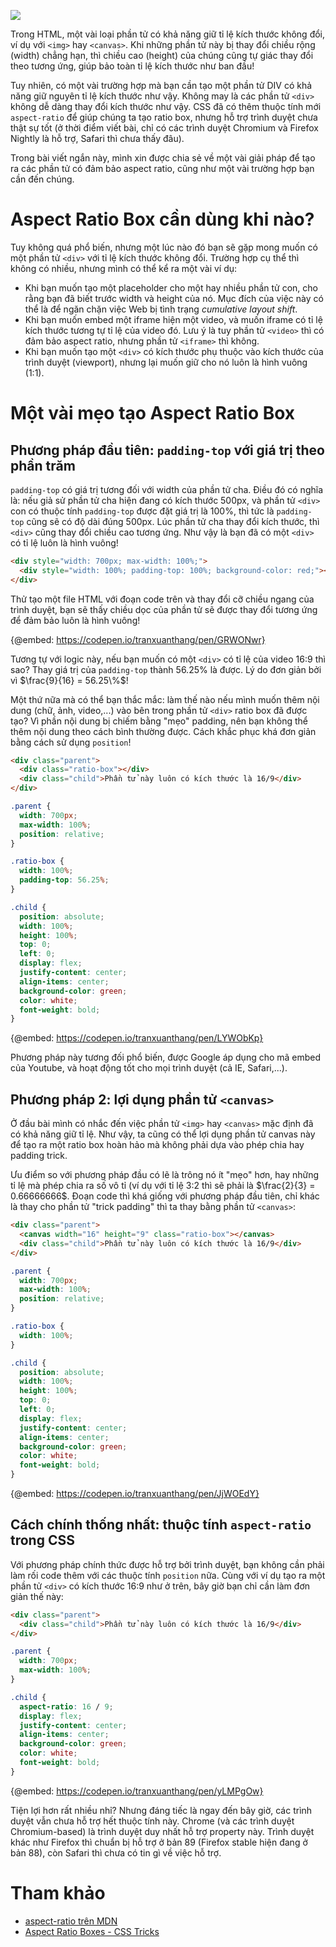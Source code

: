 ![](https://images.viblo.asia/9440a174-84d1-47dc-bcc4-11f8f796bbe4.png)

Trong HTML, một vài loại phần tử có khả năng giữ tỉ lệ kích thước không đổi, ví dụ với `<img>` hay `<canvas>`. Khi những phần tử này bị thay đổi chiều rộng (width) chẳng hạn, thì chiều cao (height) của chúng cũng tự giác thay đổi theo tương ứng, giúp bảo toàn tỉ lệ kích thước như ban đầu!

Tuy nhiên, có một vài trường hợp mà bạn cần tạo một phần tử DIV có khả năng giữ nguyên tỉ lệ kích thước như vậy. Không may là các phần tử `<div>` không dễ dàng thay đổi kích thước như vậy. CSS đã có thêm thuộc tính mới `aspect-ratio` để giúp chúng ta tạo ratio box, nhưng hỗ trợ trình duyệt chưa thật sự tốt (ở thời điểm viết bài, chỉ có các trình duyệt Chromium và Firefox Nightly là hỗ trợ, Safari thì chưa thấy đâu).

Trong bài viết ngắn này, mình xin được chia sẻ về một vài giải pháp để tạo ra các phần tử có đảm bảo aspect ratio, cũng như một vài trường hợp bạn cần đến chúng.

# Aspect Ratio Box cần dùng khi nào?
Tuy không quá phổ biến, nhưng một lúc nào đó bạn sẽ gặp mong muốn có một phần tử `<div>` với tỉ lệ kích thước không đổi. Trường hợp cụ thể thì không có nhiều, nhưng mình có thể kể ra một vài ví dụ:
- Khi bạn muốn tạo một placeholder cho một hay nhiều phần tử con, cho rằng bạn đã biết trước width và height của nó. Mục đích của việc này có thể là để ngăn chặn việc Web bị tình trạng *cumulative layout shift*.
- Khi bạn muốn embed một iframe hiện một video, và muốn iframe có tỉ lệ kích thước tương tự tỉ lệ của video đó. Lưu ý là tuy phần tử `<video>` thì có đảm bảo aspect ratio, nhưng phần tử `<iframe>` thì không.
- Khi bạn muốn tạo một `<div>` có kích thước phụ thuộc vào kích thước của trình duyệt (viewport), nhưng lại muốn giữ cho nó luôn là hình vuông (1:1).
# Một vài mẹo tạo Aspect Ratio Box
## Phương pháp đầu tiên: `padding-top` với giá trị theo phần trăm
`padding-top` có giá trị tương đối với width của phần tử cha. Điều đó có nghĩa là: nếu giả sử phần tử cha hiện đang có kích thước 500px, và phần tử `<div>` con có thuộc tính `padding-top` được đặt giá trị là 100%, thì tức là `padding-top` cũng sẽ có độ dài đúng 500px. Lúc phần tử cha thay đổi kích thước, thì `<div>` cũng thay đổi chiều cao tương ứng. Như vậy là bạn đã có một `<div>` có tỉ lệ luôn là hình vuông!

```html
<div style="width: 700px; max-width: 100%;">
  <div style="width: 100%; padding-top: 100%; background-color: red;"></div>
</div>
```

Thử tạo một file HTML với đoạn code trên và thay đổi cỡ chiều ngang của trình duyệt, bạn sẽ thấy chiều dọc của phần tử sẽ được thay đổi tương ứng để đảm bảo luôn là hình vuông!

{@embed: https://codepen.io/tranxuanthang/pen/GRWONwr}

Tương tự với logic này, nếu bạn muốn có một `<div>` có tỉ lệ của video 16:9 thì sao? Thay giá trị của `padding-top` thành 56.25% là được. Lý do đơn giản bởi vì $\frac{9}{16} = 56.25\%$!

Một thứ nữa mà có thể bạn thắc mắc: làm thế nào nếu mình muốn thêm nội dung (chữ, ảnh, video,...) vào bên trong phần tử `<div>` ratio box đã được tạo? Vì phần nội dung bị chiếm bằng "mẹo" padding, nên bạn không thể thêm nội dung theo cách bình thường được. Cách khắc phục khá đơn giản bằng cách sử dụng `position`!

```html
<div class="parent">
  <div class="ratio-box"></div>
  <div class="child">Phần tử này luôn có kích thước là 16/9</div>
</div>
```

```css
.parent {
  width: 700px;
  max-width: 100%;
  position: relative;
}

.ratio-box {
  width: 100%;
  padding-top: 56.25%;
}

.child {
  position: absolute;
  width: 100%;
  height: 100%;
  top: 0;
  left: 0;
  display: flex;
  justify-content: center;
  align-items: center;
  background-color: green;
  color: white;
  font-weight: bold;
}
```

{@embed: https://codepen.io/tranxuanthang/pen/LYWObKp}

Phương pháp này tương đối phổ biến, được Google áp dụng cho mã embed của Youtube, và hoạt động tốt cho mọi trình duyệt (cả IE, Safari,...).

## Phương pháp 2: lợi dụng phần tử `<canvas>`
Ở đầu bài mình có nhắc đến việc phần tử `<img>` hay `<canvas>` mặc định đã có khả năng giữ tỉ lệ. Như vậy, ta cũng có thể lợi dụng phần tử canvas này để tạo ra một ratio box hoàn hảo mà không phải dựa vào phép chia hay padding trick.

Ưu điểm so với phương pháp đầu có lẽ là trông nó ít "mẹo" hơn, hay những tỉ lệ mà phép chia ra số vô tỉ (ví dụ với tỉ lệ 3:2 thì sẽ phải là $\frac{2}{3} = 0.66666666$. Đoạn code thì khá giống với phương pháp đầu tiên, chỉ khác là thay cho phần tử "trick padding" thì ta thay bằng phần tử `<canvas>`:

```html
<div class="parent">
  <canvas width="16" height="9" class="ratio-box"></canvas>
  <div class="child">Phần tử này luôn có kích thước là 16/9</div>
</div>
```

```css
.parent {
  width: 700px;
  max-width: 100%;
  position: relative;
}

.ratio-box {
  width: 100%;
}

.child {
  position: absolute;
  width: 100%;
  height: 100%;
  top: 0;
  left: 0;
  display: flex;
  justify-content: center;
  align-items: center;
  background-color: green;
  color: white;
  font-weight: bold;
}
```

{@embed: https://codepen.io/tranxuanthang/pen/JjWOEdY}

## Cách chính thống nhất: thuộc tính `aspect-ratio` trong CSS
Với phương pháp chính thức được hỗ trợ bởi trình duyệt, bạn không cần phải làm rối code thêm với các thuộc tính `position` nữa. Cùng với ví dụ tạo ra một phần tử `<div>` có kích thước 16:9 như ở trên, bây giờ bạn chỉ cần làm đơn giản thế này:

```html
<div class="parent">
  <div class="child">Phần tử này luôn có kích thước là 16/9</div>
</div>
```

```css
.parent {
  width: 700px;
  max-width: 100%;
}

.child {
  aspect-ratio: 16 / 9;
  display: flex;
  justify-content: center;
  align-items: center;
  background-color: green;
  color: white;
  font-weight: bold;
}
```

{@embed: https://codepen.io/tranxuanthang/pen/yLMPgOw}

Tiện lợi hơn rất nhiều nhỉ? Nhưng đáng tiếc là ngay đến bây giờ, các trình duyệt vẫn chưa hỗ trợ hết thuộc tính này. Chrome (và các trình duyệt Chromium-based) là trình duyệt duy nhất hỗ trợ property này. Trình duyệt khác như Firefox thì chuẩn bị hỗ trợ ở bản 89 (Firefox stable hiện đang ở bản 88), còn Safari thì chưa có tin gì về việc hỗ trợ.

# Tham khảo
- [aspect-ratio trên MDN](https://developer.mozilla.org/en-US/docs/Web/CSS/aspect-ratio)
- [Aspect Ratio Boxes - CSS Tricks](https://css-tricks.com/aspect-ratio-boxes/)
